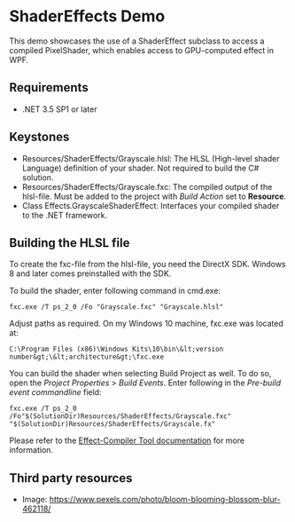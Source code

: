 ﻿ShaderEffects Demo
==================

This demo showcases the use of a ShaderEffect subclass to access a compiled PixelShader, which enables access to GPU-computed effect in WPF.


Requirements
------------
* .NET 3.5 SP1 or later


Keystones
---------
* Resources/ShaderEffects/Grayscale.hlsl: The HLSL (High-level shader Language) definition of your shader. Not required to build the C# solution.
* Resources/ShaderEffects/Grayscale.fxc: The compiled output of the hlsl-file. Must be added to the project with *Build Action* set to **Resource**.
* Class Effects.GrayscaleShaderEffect: Interfaces your compiled shader to the .NET framework.


Building the HLSL file
----------------------
To create the fxc-file from the hlsl-file, you need the DirectX SDK. Windows 8 and later comes preinstalled with the SDK.

To build the shader, enter following command in cmd.exe:

```
fxc.exe /T ps_2_0 /Fo "Grayscale.fxc" "Grayscale.hlsl"
```

Adjust paths as required. On my Windows 10 machine, fxc.exe was located at:
```
C:\Program Files (x86)\Windows Kits\10\bin\&lt;version number&gt;\&lt;architecture&gt;\fxc.exe
```

You can build the shader when selecting Build Project as well. To do so, open the *Project Properties* > *Build Events*. 
Enter following in the *Pre-build event commandline* field:

```
fxc.exe /T ps_2_0 /Fo"$(SolutionDir)Resources/ShaderEffects/Grayscale.fxc" "$(SolutionDir)Resources/ShaderEffects/Grayscale.fx"
```

Please refer to the [Effect-Compiler Tool documentation](https://docs.microsoft.com/en-us/windows/desktop/direct3dtools/fxc) for more information.


Third party resources
---------------------
* Image: https://www.pexels.com/photo/bloom-blooming-blossom-blur-462118/
